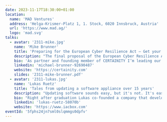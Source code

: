 ```yaml
---
date: 2023-11-17T18:30:00+01:00
location:
  name: 'MAD Ventures'
  address: 'Helga-Krismer-Platz 1, 1. Stock, 6020 Innsbruck, Austria'
  url: 'https://www.mad.ag/'
  logo: 'mad.svg'
talks:
  - avatar: '2311-mike.jpg'
    name: 'Mike Brunner'
    title: 'Preparing for the European Cyber Resilience Act – Get your House in Order Before the New Legislation Hits'
    description: "The final proposal of the European Cyber Resilience Act (CRA-E) is publicly available since September 2022 and so are the results of the EU's impact assessment of the planned regulation. Considering the potentially huge implications, especially for enterprises with less mature secure development practices, achieving compliance with the CRA-E will become a challenge once the legislation will be finally enacted. During this talk I will present an overview of the regulation's essential security requirements and how these relate to standards and best practices in secure development of software-intensive systems. I'd like to use this event to discuss your view on this upcoming regulation and will showcase interesting results from the CERTAINITY Cyber Resilience Act Preparedness Survey we conducted together with the university of Innsbruck."
    bio: 'As partner and founding member of CERTAINITY I’m leading our security engineering practice. I’ve been working as a security architect, business consultant and software engineer for over two decades. Currently I focus on secure software and product development, the implementation of security architectures and the establishment of associated processes - especially in areas of critical infrastructure.'
    linkedin: 'michael-brunner-92690487'
    website: 'https://certainity.com'
    slides: '2311-mike-brunner.pdf'
  - avatar: '2311-lukas.jpg'
    name: 'Lukas Ruetz'
    title: 'Tales from updating a software appliance over 15 years'
    description: "Updating software sounds easy, but it's not. It's ease in the beginning but gets harder over time because you always have to migrate the old system and configuration to the new system. The bigger your tech-stack gets the more components you'll need to update. A software appliance needs to update countless dependencies, migrate state and keep everything consistent. This talk starts with an overview of what it really means to update software and is also a collection of stories from 15 years of updating a software appliance."
    bio: "Right after graduation Lukas co-founded a company that developed a software appliance for a TV playout system (digital signage) and later build two outdoor platforms which have become quite popular for several years. Ten years later Lukas joined Asteas Technologies as a software engineer because he wanted to work in a bigger team. In 2018, Lukas got the chance to lead the development team of the captive portal called IACBOX, and finally was promoted to the managing director in 2023. Lukas' tech stack usually has Linux under the hood and (too) many programming environments on top. In the past Lukas used a lot of Java/Groovy but later on more PHP, C and Perl which is now replaced with go."
    linkedin: 'lukas-ruetz-58070b'
    website: 'https://www.iacbox.com'
eventId: '5fphs24jn7sml0slqmmgs0dpfv'
---
```

